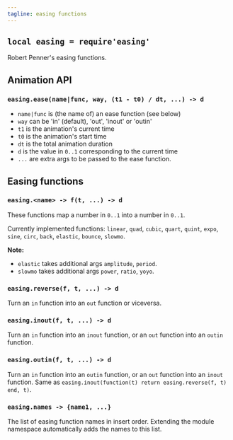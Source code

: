 ```yaml
---
tagline: easing functions
---
```


## `local easing = require'easing'`

Robert Penner's easing functions.

## Animation API

### `easing.ease(name|func, way, (t1 - t0) / dt, ...) -> d`

  * `name|func` is (the name of) an ease function (see below)
  * `way` can be 'in' (default), 'out', 'inout' or 'outin'
  * `t1` is the animation's current time
  * `t0` is the animation's start time
  * `dt` is the total animation duration
  * `d` is the value in `0..1` corresponding to the current time
  * `...` are extra args to be passed to the ease function.

## Easing functions

### `easing.<name> -> f(t, ...) -> d`

These functions map a number in `0..1` into a number in `0..1`.

Currently implemented functions: `linear`, `quad`, `cubic`, `quart`, `quint`,
`expo`, `sine`, `circ`, `back`, `elastic`, `bounce`, `slowmo`.

__Note:__

 * `elastic` takes additional args `amplitude`, `period`.
 * `slowmo` takes additional args `power`, `ratio`, `yoyo`.

### `easing.reverse(f, t, ...) -> d`

Turn an `in` function into an `out` function or viceversa.

### `easing.inout(f, t, ...) -> d`

Turn an `in` function into an `inout` function, or an `out` function into
an `outin` function.

### `easing.outin(f, t, ...) -> d`

Turn an `in` function into an `outin` function, or an `out` function into
an `inout` function.
Same as `easing.inout(function(t) return easing.reverse(f, t) end, t)`.

### `easing.names -> {name1, ...}`

The list of easing function names in insert order. Extending the module
namespace automatically adds the names to this list.
